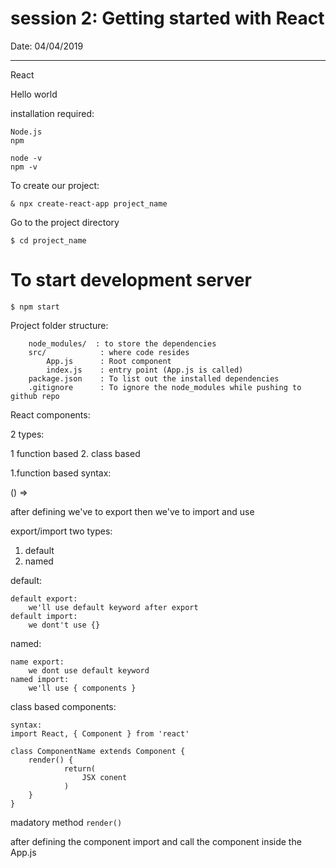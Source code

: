 # session 2: Getting started with React

Date: 04/04/2019

---------------------------------------------


React 

Hello world

installation required:
```
Node.js 
npm 
```

```
node -v
npm -v
```

To create our project:

```
& npx create-react-app project_name
```

Go to the project directory
```
$ cd project_name
```
# To start development server
```
$ npm start
```

Project folder structure:

```
	node_modules/  : to store the dependencies
	src/			: where code resides
		App.js		: Root component
		index.js	: entry point (App.js is called)
	package.json	: To list out the installed dependencies
	.gitignore		: To ignore the node_modules while pushing to github repo
```




React components:

2 types:

1 function based
2. class based

1.function based
syntax:

() => <div></div>



after defining
we've to export
then we've to import and use


export/import two types:

1. default
2. named

default:

	default export:
		we'll use default keyword after export
	default import:
		we dont't use {}


named:

	name export:
		we dont use default keyword
	named import:
		we'll use { components }



class based components:

```
syntax:
import React, { Component } from 'react'

class ComponentName extends Component {
	render() {
			return(
				JSX conent
			)
	}
}
```

madatory method `render()`

after defining the component
import and call the component inside the App.js



















